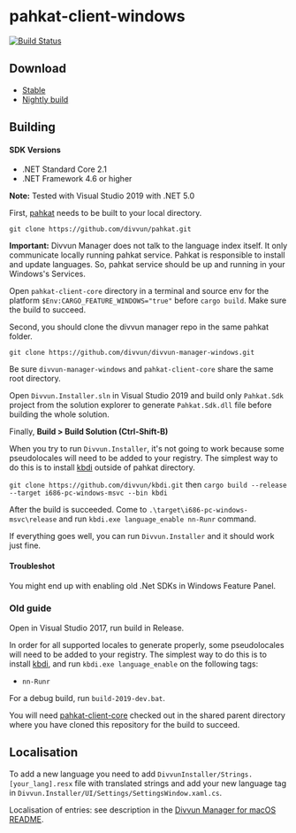 # pahkat-client-windows

[![Build Status](https://dev.azure.com/divvun/divvun-installer/_apis/build/status/divvun.pahkat-client-windows?branchName=master)](https://dev.azure.com/divvun/divvun-installer/_build/latest?definitionId=5&branchName=master)

## Download

- [Stable](https://pahkat.uit.no/divvun-installer/download/divvun-installer?platform=windows)
- [Nightly build](https://pahkat.uit.no/divvun-installer/download/divvun-installer?channel=nightly&platform=windows)

## Building

#### SDK Versions

- .NET Standard Core 2.1
- .NET Framework 4.6 or higher

**Note:** Tested with Visual Studio 2019 with .NET 5.0

First, [pahkat](https://github.com/divvun/pahkat) needs to be built to your local directory.

`git clone https://github.com/divvun/pahkat.git`

**Important:** Divvun Manager does not talk to the language index itself. It only communicate locally running pahkat service. Pahkat is responsible to install and update languages. So, pahkat service should be up and running in your Windows's Services.

Open `pahkat-client-core` directory in a terminal and source env for the platform `$Env:CARGO_FEATURE_WINDOWS="true"` before `cargo build`. Make sure the build to succeed.

Second, you should clone the divvun manager repo in the same pahkat folder.

`git clone https://github.com/divvun/divvun-manager-windows.git`

Be sure `divvun-manager-windows` and `pahkat-client-core` share the same root directory.

Open `Divvun.Installer.sln` in Visual Studio 2019 and build only `Pahkat.Sdk` project from the solution explorer to generate `Pahkat.Sdk.dll` file before building the whole solution.

Finally, **Build > Build Solution (Ctrl-Shift-B)**

When you try to run `Divvun.Installer`, it's not going to work because some pseudolocales will need to be added to your registry. The simplest way to do this is to install [kbdi](https://github.com/divvun/kbdi) outside of pahkat directory.

`git clone https://github.com/divvun/kbdi.git` then `cargo build --release --target i686-pc-windows-msvc --bin kbdi`

After the build is succeeded. Come to `.\target\i686-pc-windows-msvc\release` and run `kbdi.exe language_enable nn-Runr` command.

If everything goes well, you can run `Divvun.Installer` and it should work just fine.

#### Troubleshot

You might end up with enabling old .Net SDKs in Windows Feature Panel.

### Old guide

Open in Visual Studio 2017, run build in Release.

In order for all supported locales to generate properly, some pseudolocales
will need to be added to your registry. The simplest way to do this
is to install [kbdi](https://github.com/divvun/kbdi), and run
`kbdi.exe language_enable` on the following tags:

- `nn-Runr`

For a debug build, run `build-2019-dev.bat`.

You will need [pahkat-client-core](https://github.com/divvun/pahkat-client-core) checked out in the shared parent directory where you have cloned this repository for the build to succeed.

## Localisation

To add a new language you need to add `DivvunInstaller/Strings.[your_lang].resx` file with translated strings and add your new language tag in `Divvun.Installer/UI/Settings/SettingsWindow.xaml.cs`.

Localisation of entries: see description in the
[Divvun Manager for macOS README](https://github.com/divvun/divvun-manager-macos#generating-localisations).
